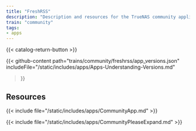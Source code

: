 ```yaml
---
title: "FreshRSS"
description: "Description and resources for the TrueNAS community application called FreshRSS."
train: "community"
tags:
- apps
---
```


{{< catalog-return-button >}}

{{< github-content 
    path="trains/community/freshrss/app_versions.json"
	includeFile="/static/includes/apps/Apps-Understanding-Versions.md"
>}}

## Resources

{{< include file="/static/includes/apps/CommunityApp.md" >}}

{{< include file="/static/includes/apps/CommunityPleaseExpand.md" >}}

<!--
<div class="docs-sections">

{{< doc-card title="<appname> Deployments" link="/resources/"
descr="How to deploy and configure the <appname> app." >}}

</div>
-->
